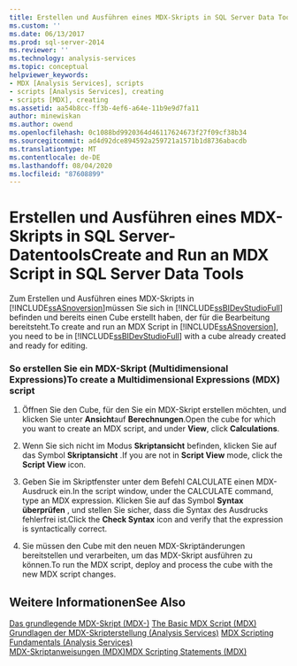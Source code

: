 ```yaml
---
title: Erstellen und Ausführen eines MDX-Skripts in SQL Server Data Tools | Microsoft-Dokumentation
ms.custom: ''
ms.date: 06/13/2017
ms.prod: sql-server-2014
ms.reviewer: ''
ms.technology: analysis-services
ms.topic: conceptual
helpviewer_keywords:
- MDX [Analysis Services], scripts
- scripts [Analysis Services], creating
- scripts [MDX], creating
ms.assetid: aa54b8cc-ff3b-4ef6-a64e-11b9e9d7fa11
author: minewiskan
ms.author: owend
ms.openlocfilehash: 0c1088bd9920364d46117624673f27f09cf38b34
ms.sourcegitcommit: ad4d92dce894592a259721a1571b1d8736abacdb
ms.translationtype: MT
ms.contentlocale: de-DE
ms.lasthandoff: 08/04/2020
ms.locfileid: "87608899"
---
```

# <a name="create-and-run-an-mdx-script-in-sql-server-data-tools"></a><span data-ttu-id="c9da5-102">Erstellen und Ausführen eines MDX-Skripts in SQL Server-Datentools</span><span class="sxs-lookup"><span data-stu-id="c9da5-102">Create and Run an MDX Script in SQL Server Data Tools</span></span>
  <span data-ttu-id="c9da5-103">Zum Erstellen und Ausführen eines MDX-Skripts in  [!INCLUDE[ssASnoversion](../../includes/ssasnoversion-md.md)]müssen Sie sich in [!INCLUDE[ssBIDevStudioFull](../../includes/ssbidevstudiofull-md.md)] befinden und bereits einen Cube erstellt haben, der für die Bearbeitung bereitsteht.</span><span class="sxs-lookup"><span data-stu-id="c9da5-103">To create and run an MDX Script in  [!INCLUDE[ssASnoversion](../../includes/ssasnoversion-md.md)], you need to be in [!INCLUDE[ssBIDevStudioFull](../../includes/ssbidevstudiofull-md.md)] with a cube already created and ready for editing.</span></span>  
  
### <a name="to-create-a-multidimensional-expressions-mdx-script"></a><span data-ttu-id="c9da5-104">So erstellen Sie ein MDX-Skript (Multidimensional Expressions)</span><span class="sxs-lookup"><span data-stu-id="c9da5-104">To create a Multidimensional Expressions (MDX) script</span></span>  
  
1.  <span data-ttu-id="c9da5-105">Öffnen Sie den Cube, für den Sie ein MDX-Skript erstellen möchten, und klicken Sie unter **Ansicht**auf **Berechnungen**.</span><span class="sxs-lookup"><span data-stu-id="c9da5-105">Open the cube for which you want to create an MDX script, and under **View**, click **Calculations**.</span></span>  
  
2.  <span data-ttu-id="c9da5-106">Wenn Sie sich nicht im Modus **Skriptansicht** befinden, klicken Sie auf das Symbol **Skriptansicht** .</span><span class="sxs-lookup"><span data-stu-id="c9da5-106">If you are not in **Script View** mode, click the **Script View** icon.</span></span>  
  
3.  <span data-ttu-id="c9da5-107">Geben Sie im Skriptfenster unter dem Befehl CALCULATE einen MDX-Ausdruck ein.</span><span class="sxs-lookup"><span data-stu-id="c9da5-107">In the script window, under the CALCULATE command, type an MDX expression.</span></span> <span data-ttu-id="c9da5-108">Klicken Sie auf das Symbol **Syntax überprüfen** , und stellen Sie sicher, dass die Syntax des Ausdrucks fehlerfrei ist.</span><span class="sxs-lookup"><span data-stu-id="c9da5-108">Click the **Check Syntax** icon and verify that the expression is syntactically correct.</span></span>  
  
4.  <span data-ttu-id="c9da5-109">Sie müssen den Cube mit den neuen MDX-Skriptänderungen bereitstellen und verarbeiten, um das MDX-Skript ausführen zu können.</span><span class="sxs-lookup"><span data-stu-id="c9da5-109">To run the MDX script, deploy and process the cube with the new MDX script changes.</span></span>  
  
## <a name="see-also"></a><span data-ttu-id="c9da5-110">Weitere Informationen</span><span class="sxs-lookup"><span data-stu-id="c9da5-110">See Also</span></span>  
 <span data-ttu-id="c9da5-111">[Das grundlegende MDX-Skript &#40;MDX-&#41;](mdx/the-basic-mdx-script-mdx.md) </span><span class="sxs-lookup"><span data-stu-id="c9da5-111">[The Basic MDX Script &#40;MDX&#41;](mdx/the-basic-mdx-script-mdx.md) </span></span>  
 <span data-ttu-id="c9da5-112">[Grundlagen der MDX-Skripterstellung &#40;Analysis Services&#41;](mdx/mdx-scripting-fundamentals-analysis-services.md) </span><span class="sxs-lookup"><span data-stu-id="c9da5-112">[MDX Scripting Fundamentals &#40;Analysis Services&#41;](mdx/mdx-scripting-fundamentals-analysis-services.md) </span></span>  
 [<span data-ttu-id="c9da5-113">MDX-Skriptanweisungen &#40;MDX&#41;</span><span class="sxs-lookup"><span data-stu-id="c9da5-113">MDX Scripting Statements &#40;MDX&#41;</span></span>](/sql/mdx/mdx-scripting-statements-mdx)  
  
  
